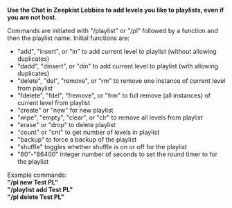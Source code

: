 <b>Use the Chat in Zeepkist Lobbies to add levels you like to playlists, even if you are not host.</b>

Commands are initiated with "/playlist" or "/pl" followed by a function and then the playlist name. Initial functions are:
<ul>
<li>"add", "insert", or "in" to add current level to playlist (without allowing duplicates)</li>
<li>"dadd", "dinsert", or "din" to add current level to playlist (with allowing duplicates)</li>
<li>"delete", "del", "remove", or "rm" to remove one instance of current level from playlist</li>
<li>"fdelete", "fdel", "fremove", or "frm" to full remove (all instances) of current level from playlist</li>
<li>"create" or "new" for new playlist</li>
<li>"wipe", "empty", "clear", or "clr" to remove all levels from playlist</li>
<li>"erase" or "drop" to delete playlist</li>
<li>"count" or "cnt" to get number of levels in playlist</li>
<li>"backup" to force a backup of the playlist</li>
<li>"shuffle" toggles whether shuffle is on or off for the playlist</li>
<li>"60"-"86400" integer number of seconds to set the round timer to for the playlist</li>
</ul>

Example commands:<br>
<b>"/pl new Test PL"</b><br>
<b>"/playlist add Test PL"</b><br>
<b>"/pl delete Test PL"</b><br>

